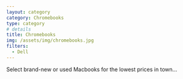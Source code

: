 ```yaml
---
layout: category
category: Chromebooks
type: category
# details
title: Chromebooks
img: /assets/img/chromebooks.jpg
filters:
  - Dell
---
```


Select brand-new or used Macbooks for the lowest prices in town…
